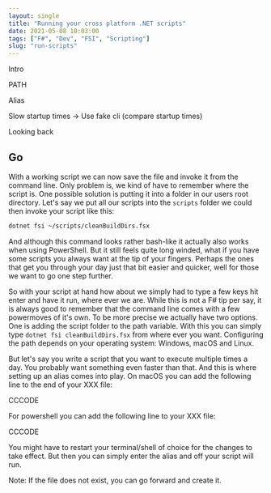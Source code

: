 ```yaml
---
layout: single
title: "Running your cross platform .NET scripts"
date: 2021-05-08 10:03:00
tags: ["F#", "Dev", "FSI", "Scripting"]
slug: "run-scripts"
---
```




Intro



PATH



Alias



Slow startup times -> Use fake cli (compare startup times)



Looking back



## Go

With a working script we can now save the file and invoke it from the command line. Only problem is, we kind of have to remember where the script is. One possible solution is putting it into a folder in our users root directory. Let's say we put all our scripts into the `scripts` folder we could then invoke your script like this:

```bash
dotnet fsi ~/scripts/cleanBuildDirs.fsx
```

And although this command looks rather bash-like it actually also works when using PowerShell. But it still feels quite long winded, what if you have some scripts you always want at the tip of your fingers. Perhaps the ones that get you through your day just that bit easier and quicker, well for those we want to go one step further.

So with your script at hand how about we simply had to type a few keys hit enter and have it run, where ever we are. While this is not a F# tip per say, it is always good to remember that the command line comes with a few powermoves of it's own. To be more precise we actually have two options. One is adding the script folder to the path variable. With this you can simply type `dotnet fsi cleanBuildDirs.fsx` from where ever you want. Configuring the path depends on your operating system: Windows, macOS and Linux.

But let's say you write a script that you want to execute multiple times a day. You probably want something even faster than that. And this is where setting up an alias comes into play. On macOS you can add the following line to the end of your XXX file:

CCCODE

For powershell you can add the following line to your XXX file:

CCCODE

You might have to restart your terminal/shell of choice for the changes to take effect. But then you can simply enter the alias and off your script will run.

Note: If the file does not exist, you can go forward and create it.